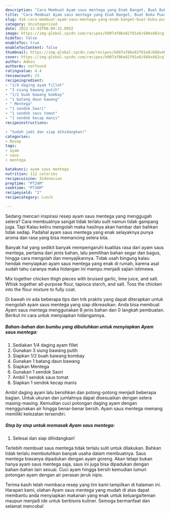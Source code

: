 ```yaml
---
description: "Cara Membuat Ayam saus mentega yang Enak Banget, Buat Buka Puasa}"
title: "Cara Membuat Ayam saus mentega yang Enak Banget, Buat Buka Puasa}"
slug: 416-cara-membuat-ayam-saus-mentega-yang-enak-banget-buat-buka-puasa
category: Uncategorized
date: 2022-11-03T08:09:31.095Z
image: https://img-global.cpcdn.com/recipes/b907af86e82f81e8/680x482cq70/ayam-saus-mentega-foto-resep-utama.jpg
hideToc: false
enableToc: true
enableTocContent: false
thumbnail: https://img-global.cpcdn.com/recipes/b907af86e82f81e8/680x482cq70/ayam-saus-mentega-foto-resep-utama.jpg
cover: https://img-global.cpcdn.com/recipes/b907af86e82f81e8/680x482cq70/ayam-saus-mentega-foto-resep-utama.jpg
author: Admin
authorAv: notfound
ratingvalue: 4.4
reviewcount: 23
recipeingredient:
- "1/4 daging ayam fillet"
- "3 siung bawang putih"
- "1/2 buah bawang bombay"
- "1 batang daun bawang"
- " Mentega"
- "1 sendok Saori"
- "1 sendok saus tomat"
- "1 sendok kecap manis"
recipeinstructions:

- "Sudah jadi dan siap dihidangkan!"
categories:
- Resep
tags:
- ayam
- saus
- mentega

katakunci: ayam saus mentega 
nutrition: 112 calories
recipecuisine: Indonesian
preptime: "PT24M"
cooktime: "PT36M"
recipeyield: "2"
recipecategory: Lunch

---
```



Sedang mencari inspirasi resep ayam saus mentega yang menggugah selera? Cara membuatnya sangat tidak terlalu sulit namun tidak gampang juga. Tapi Kalau keliru mengolah maka hasilnya akan hambar dan bahkan tidak sedap. Padahal ayam saus mentega yang enak selayaknya punya aroma dan rasa yang bisa memancing selera kita.


Banyak hal yang sedikit banyak mempengaruhi kualitas rasa dari ayam saus mentega, pertama dari jenis bahan, lalu pemilihan bahan segar dan bagus, hingga cara mengolah dan menyajikannya. Tidak usah bingung kalau hendak menyiapkan ayam saus mentega yang enak di rumah, karena asal sudah tahu caranya maka hidangan ini mampu menjadi sajian istimewa.

Mix together chicken thigh pieces with bruised garlic, lime juice, and salt. Whisk together all-purpose flour, tapioca starch, and salt. Toss the chicken into the flour mixture to fully coat.


Di bawah ini ada beberapa tips dan trik praktis yang dapat diterapkan untuk mengolah ayam saus mentega yang siap dikreasikan. Anda bisa membuat Ayam saus mentega menggunakan 8 jenis bahan dan 0 langkah pembuatan. Berikut ini cara untuk menyiapkan hidangannya.

<!--inarticleads1-->

##### Bahan-bahan dan bumbu yang dibutuhkan untuk menyiapkan Ayam saus mentega:

1. Sediakan 1/4 daging ayam fillet
1. Gunakan 3 siung bawang putih
1. Siapkan 1/2 buah bawang bombay
1. Gunakan 1 batang daun bawang
1. Siapkan  Mentega
1. Gunakan 1 sendok Saori
1. Ambil 1 sendok saus tomat
1. Siapkan 1 sendok kecap manis


Ambil daging ayam lalu bersihkan dan potong-potong menjadi beberapa bagian. Untuk ukuran dan jumlahnya dapat disesuaikan dengan selera masing-masing. Kemudian cuci potongan daging ayam dengan menggunakan air hingga benar-benar bersih. Ayam saus mentega memang memiliki kelezatan tersendiri. 

<!--inarticleads2-->

##### Step by step untuk memasak Ayam saus mentega:


1. Selesai dan siap dihidangkan!

Terlebih membuat saus mentega tidak terlalu sulit untuk dilakukan. Bahkan tidak terlalu membutuhkan banyak usaha dalam membuatnya. Saus mentega biasanya dipadukan dengan ayam goreng. Akan tetapi bukan hanya ayam saus mentega saja, saus ini juga bisa dipadukan dengan bahan-bahan lain sesuai. Cuci ayam hingga bersih kemudian lumuri potongan ayam dengan air perasan jeruk nipis. 

Terima kasih telah membaca resep yang tim kami tampilkan di halaman ini. Harapan kami, olahan Ayam saus mentega yang mudah di atas dapat membantu anda menyiapkan makanan yang enak untuk keluarga/teman maupun menjadi ide untuk berbisnis kuliner. Semoga bermanfaat dan selamat mencoba!
